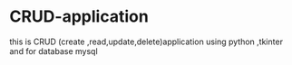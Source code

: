 # CRUD-application
this is CRUD (create ,read,update,delete)application using python ,tkinter and for database mysql
